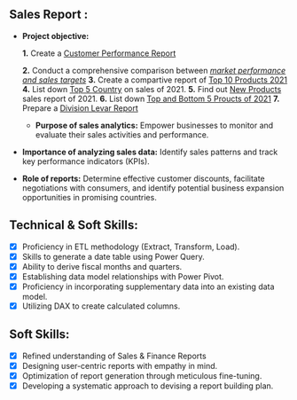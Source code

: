## Sales Report :


- **Project objective:** 

    **1.** Create a [Customer Performance Report](https://github.com/AbdulHalikHR/Excel-Sales-Analytics/blob/main/Customer%20Performance%20Report%20for%20India.pdf)

    **2.** Conduct a comprehensive comparison between _[market performance and sales targets](https://github.com/KirandeepMarala/Excel-Sales_Analysis/blob/main/Customer%20Performance%20Report.pdf)_
    **3.** Create a compartive report of [Top 10 Products 2021](https://github.com/AbdulHalikHR/Excel-Sales-Analytics/blob/main/Top%2010%20Products.pdf)
    **4.** List down [Top 5 Country](https://github.com/AbdulHalikHR/Excel-Sales-Analytics/blob/main/Top%205%20Country%202021.pdf) on sales of 2021.
    **5.** Find out  [New Products](https://github.com/AbdulHalikHR/Excel-Sales-Analytics/blob/main/New%20Products%20-%202021.pdf) sales report of 2021.
    **6.** List down [Top and Bottom 5 Proucts of 2021](https://github.com/AbdulHalikHR/Excel-Sales-Analytics/blob/main/Top%20and%20Botto%20%20Products.pdf)
    **7.** Prepare a [Division Levar Report](https://github.com/AbdulHalikHR/Excel-Sales-Analytics/blob/main/Division%20Levar%20Report.pdf)
   
   - **Purpose of sales analytics:** Empower businesses to monitor and evaluate their sales activities and performance.

- **Importance of analyzing sales data:** Identify sales patterns and track key performance indicators (KPIs).

- **Role of reports:** Determine effective customer discounts, facilitate negotiations with consumers, and identify potential business expansion opportunities in promising countries.

  
## Technical & Soft Skills:
- [x]	Proficiency in ETL methodology (Extract, Transform, Load).
- [x]	Skills to generate a date table using Power Query.
- [x]	Ability to derive fiscal months and quarters.
- [x]	Establishing data model relationships with Power Pivot.
- [x]	Proficiency in incorporating supplementary data into an existing data model.
- [x]	Utilizing DAX to create calculated columns.

## Soft Skills:
- [x]	Refined understanding of Sales & Finance Reports
- [x]	Designing user-centric reports with empathy in mind.
- [x]	Optimization of report generation through meticulous fine-tuning.
- [x]	Developing a systematic approach to devising a report building plan.
